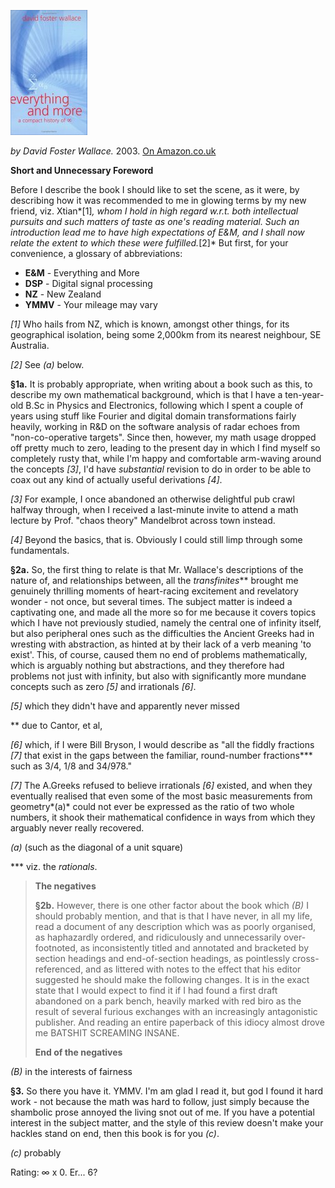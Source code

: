 <!--
.. title: Everything and More: A compact history of ∞
.. slug: everything-and-more
.. date: 2007-02-22 10:07:17-06:00
.. tags: Books
.. category: Books
.. link: 
.. description: 
.. type: text
-->


![Cover: Everything and More](/files/2007/02/everything-and-more.jpg)

*by David Foster Wallace.* 2003.
[On Amazon.co.uk](http://www.amazon.co.uk/Everything-More-Compact-History-Infinity/dp/0753818825)

**Short and Unnecessary Foreword**

Before I describe the book I should like to set the scene, as it were,
by describing how it was recommended to me in glowing terms by my new
friend, viz. Xtian*\[1\]*, whom I hold in high regard w.r.t. both
intellectual pursuits and such matters of taste as one's reading
material. Such an introduction lead me to have high expectations of E&M,
and I shall now relate the extent to which these were fulfilled.*\[2\]*
But first, for your convenience, a glossary of abbreviations:

-   **E&M** - Everything and More
-   **DSP** - Digital signal processing
-   **NZ** - New Zealand
-   **YMMV** - Your mileage may vary

*\[1\]* Who hails from NZ, which is known, amongst other things, for its
geographical isolation, being some 2,000km from its nearest neighbour,
SE Australia.

*\[2\]* See *(a)* below.

**§1a.** It is probably appropriate, when writing about a book such as
this, to describe my own mathematical background, which is that I have a
ten-year-old B.Sc in Physics and Electronics, following which I spent a
couple of years using stuff like Fourier and digital domain
transformations fairly heavily, working in R&D on the software analysis
of radar echoes from "non-co-operative targets". Since then, however, my
math usage dropped off pretty much to zero, leading to the present day
in which I find myself so completely rusty that, while I'm happy and
comfortable arm-waving around the concepts *\[3\]*, I'd have
*substantial* revision to do in order to be able to coax out any kind of
actually useful derivations *\[4\]*.

*\[3\]* For example, I once abandoned an otherwise delightful pub crawl
halfway through, when I received a last-minute invite to attend a math
lecture by Prof. "chaos theory" Mandelbrot across town instead.

*\[4\]* Beyond the basics, that is. Obviously I could still limp through
some fundamentals.

**§2a.** So, the first thing to relate is that Mr. Wallace's
descriptions of the nature of, and relationships between, all the
*transfinites*\*\* brought me genuinely thrilling moments of
heart-racing excitement and revelatory wonder - not once, but several
times. The subject matter is indeed a captivating one, and made all the
more so for me because it covers topics which I have not previously
studied, namely the central one of infinity itself, but also peripheral
ones such as the difficulties the Ancient Greeks had in wresting with
abstraction, as hinted at by their lack of a verb meaning 'to exist'.
This, of course, caused them no end of problems mathematically, which is
arguably nothing but abstractions, and they therefore had problems not
just with infinity, but also with significantly more mundane concepts
such as zero *\[5\]* and irrationals *\[6\]*.

*\[5\]* which they didn't have and apparently never missed

\*\* due to Cantor, et al,

*\[6\]* which, if I were Bill Bryson, I would describe as "all the
fiddly fractions *\[7\]* that exist in the gaps between the familiar,
round-number fractions\*\*\* such as 3/4, 1/8 and 34/978."

*\[7\]* The A.Greeks refused to believe irrationals *\[6\]* existed, and
when they eventually realised that even some of the most basic
measurements from geometry*(a)* could not ever be expressed as the ratio
of two whole numbers, it shook their mathematical confidence in ways
from which they arguably never really recovered.

*(a)* (such as the diagonal of a unit square)

\*\*\* viz. the *rationals*.

> **The negatives**
>
> **§2b.** However, there is one other factor about the book which
> *(B)* I should probably mention, and that is that I have never, in all
> my life, read a document of any description which was as poorly
> organised, as haphazardly ordered, and ridiculously and unnecessarily
> over-footnoted, as inconsistently titled and annotated and bracketed
> by section headings and end-of-section headings, as pointlessly
> cross-referenced, and as littered with notes to the effect that his
> editor suggested he should make the following changes. It is in the
> exact state that I would expect to find it if I had found a first
> draft abandoned on a park bench, heavily marked with red biro as the
> result of several furious exchanges with an increasingly antagonistic
> publisher. And reading an entire paperback of this idiocy almost drove
> me BATSHIT SCREAMING INSANE.
>
> **End of the negatives**

*(B)* in the interests of fairness

**§3.** So there you have it. YMMV. I'm am glad I read it, but god I
found it hard work - not because the math was hard to follow, just
simply because the shambolic prose annoyed the living snot out of me. If
you have a potential interest in the subject matter, and the style of
this review doesn't make your hackles stand on end, then this book is
for you *(c)*.

*(c)* probably

Rating: ∞ x 0. Er... 6?